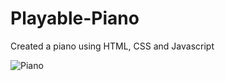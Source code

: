 # Playable-Piano
Created a piano using HTML, CSS and Javascript

![Piano](https://user-images.githubusercontent.com/118298444/232232806-05713c1e-924f-45a8-b431-a97ec062dd86.gif)
